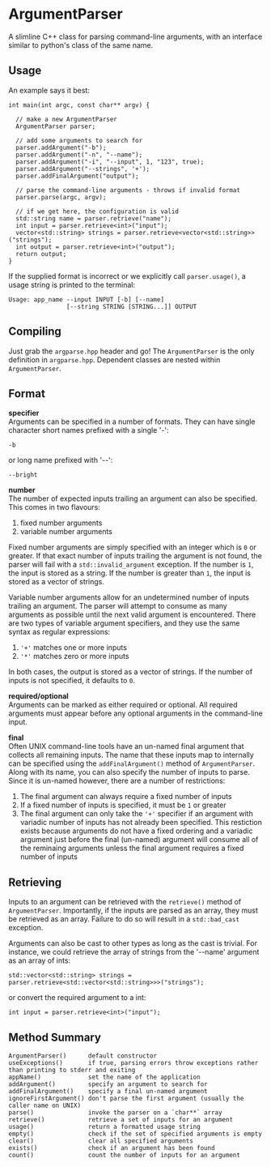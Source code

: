 ArgumentParser
==============
A slimline C++ class for parsing command-line arguments, with an interface similar to python's class of the same name.

Usage
-----
An example says it best:
  
    int main(int argc, const char** argv) {

      // make a new ArgumentParser
      ArgumentParser parser;

      // add some arguments to search for
      parser.addArgument("-b");
      parser.addArgument("-n", "--name");
      parser.addArgument("-i", "--input", 1, "123", true);
      parser.addArgument("--strings", '+');
      parser.addFinalArgument("output");

      // parse the command-line arguments - throws if invalid format
      parser.parse(argc, argv);

      // if we get here, the configuration is valid
      std::string name = parser.retrieve("name");
      int input = parser.retrieve<int>("input");
      vector<std::string> strings = parser.retrieve<vector<std::string>>("strings");
      int output = parser.retrieve<int>("output");
      return output;
    }

If the supplied format is incorrect or we explicitly call `parser.usage()`, a usage string is printed to the terminal:

    Usage: app_name --input INPUT [-b] [--name]
                    [--string STRING [STRING...]] OUTPUT

Compiling
---------
Just grab the `argparse.hpp` header and go! The `ArgumentParser` is the only definition in `argparse.hpp`. Dependent classes are nested within `ArgumentParser`.

Format
------
**specifier**  
Arguments can be specified in a number of formats. They can have single character short names prefixed with a single '-':

    -b

or long name prefixed with '--':

    --bright

**number**  
The number of expected inputs trailing an argument can also be specified. This comes in two flavours:


1. fixed number arguments
2. variable number arguments

Fixed number arguments are simply specified with an integer which is `0` or greater. If that exact number of inputs trailing the argument is not found, the parser will fail with a `std::invalid_argument` exception. If the number is `1`, the input is stored as a string. If the number is greater than `1`, the input is stored as a vector of strings.


Variable number arguments allow for an undetermined number of inputs trailing an argument. The parser will attempt to consume as many arguments as possible until the next valid argument is encountered. There are two types of variable argument specifiers, and they use the same syntax as regular expressions:

1. `'+'` matches one or more inputs
2. `'*'` matches zero or more inputs

In both cases, the output is stored as a vector of strings. If the number of inputs is not specified, it defaults to `0`.

**required/optional**  
Arguments can be marked as either required or optional. All required arguments must appear before any optional arguments in the command-line input.

**final**  
Often UNIX command-line tools have an un-named final argument that collects all remaining inputs. The name that these inputs map to internally can be specified using the `addFinalArgument()` method of `ArgumentParser`. Along with its name, you can also specify the number of inputs to parse. Since it is un-named however, there are a number of restrictions:

1. The final argument can always require a fixed number of inputs
2. If a fixed number of inputs is specified, it must be `1` or greater
3. The final argument can only take the `'+'` specifier if an argument with variadic number of inputs has not already been specified. This restiction exists because arguments do not have a fixed ordering and a variadic argument just before the final (un-named) argument will consume all of the reminaing arguments unless the final argument requires a fixed number of inputs

Retrieving
----------
Inputs to an argument can be retrieved with the `retrieve()` method of `ArgumentParser`. Importantly, if the inputs are parsed as an array, they must be retrieved as an array. Failure to do so will result in a `std::bad_cast` exception. 

Arguments can also be cast to other types as long as the cast is trivial. For instance, we could retrieve the array of strings from the '--name' argument as an array of ints:

    std::vector<std::string> strings = parser.retrieve<std::vector<std::string>>>("strings");

or convert the required argument to a int:

    int input = parser.retrieve<int>("input");

Method Summary
--------------

    ArgumentParser()      default constructor
    useExceptions()       if true, parsing errors throw exceptions rather than printing to stderr and exiting
    appName()             set the name of the application
    addArgument()         specify an argument to search for
    addFinalArgument()    specify a final un-named argument
    ignoreFirstArgument() don't parse the first argument (usually the caller name on UNIX)
    parse()               invoke the parser on a `char**` array
    retrieve()            retrieve a set of inputs for an argument
    usage()               return a formatted usage string
    empty()               check if the set of specified arguments is empty
    clear()               clear all specified arguments
    exists()              check if an argument has been found
    count()               count the number of inputs for an argument

